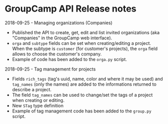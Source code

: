 # GroupCamp API Release notes

2018-09-25 - Managing organizations (Companies)

* Published the API to create, get, edit and list invited organizations (aka
  "Companies" in the GroupCamp web interface).
* `orga` and `subtype` fields can be set when creating/editing a project. When
  the subtype is `customer` (for customer's projects), the `orga` field allows
  to choose the customer's company.
* Example of code has been added to the `orga.py` script.

2018-09-25 - Tag management for projects
* Fields `rich_tags` (tag's uuid, name, color and where it may be used) and
  `tag_names` (only the names) are added to the informations returned to
  describe a project.
* The field `tag_names` can be used to change/set the tags of a project when
  creating or editing.
* New `STag` type definition
* Example of tag management code has been added to the `group.py` script.

